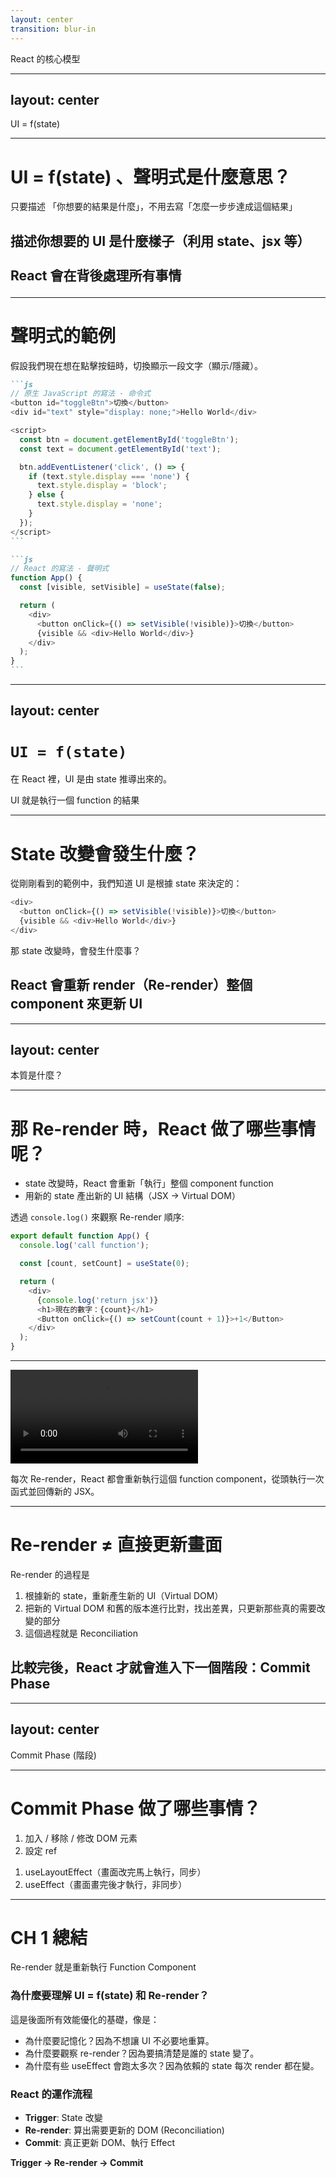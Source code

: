 ```yaml
---
layout: center
transition: blur-in
---
```


<ThemeTitle number="1" >
React 的核心模型
</ThemeTitle>

---
layout: center
---

<ChapterTitle number="1" subtitle="React 核心觀念 - 聲明式">
  <span class="font-mono italic !leading-[0]">UI = f(state)</span>
</ChapterTitle>

<!--
相信你們在學 React 的過程中，可能會聽過這句話

React 是聲明式（declarative）框架

聲明式是什麼意思？
-->

---

# UI = f(state) 、聲明式是什麼意思？

<v-clicks>

只要描述 <span v-mark="{ color: 'var(--secondary)', at: 1 }">「你想要的結果是什麼」，不用去寫「怎麼一步步達成這個結果」</span>

<h2>

描述你想要的 UI 是什麼樣子（利用 state、jsx 等）
<br/>
<br/>
React 會在背後處理所有事情

</h2>
</v-clicks>

<!--
他的意思是我們只要描述「你想要的結果是什麼」，不用去寫「怎麼一步步達成這個結果」。

而在 React 裡的意思就是
你只需要描述你想要的 UI 是什麼樣子（利用 state、jsx 等）， React 會在背後處理所有事情

我們來看個具體的例子
-->

---

# 聲明式的範例

假設我們現在想在點擊按鈕時，切換顯示一段文字（顯示/隱藏）。

````md magic-move
```js
// 原生 JavaScript 的寫法 - 命令式
<button id="toggleBtn">切換</button>
<div id="text" style="display: none;">Hello World</div>

<script>
  const btn = document.getElementById('toggleBtn');
  const text = document.getElementById('text');

  btn.addEventListener('click', () => {
    if (text.style.display === 'none') {
      text.style.display = 'block';
    } else {
      text.style.display = 'none';
    }
  });
</script>
```

```js
// React 的寫法 - 聲明式
function App() {
  const [visible, setVisible] = useState(false);

  return (
    <div>
      <button onClick={() => setVisible(!visible)}>切換</button>
      {visible && <div>Hello World</div>}
    </div>
  );
}
```
````

<!--
假設我們現在想在點擊按鈕時，切換顯示一段文字（顯示/隱藏）。

在原生的 JS 中，我們需要一步一步告訴程式該怎麼做：

1. 先抓取 DOM。
2. 然後加監聽器。
3. 控制 display 的邏輯

這就是命令式 —— 我們要把「怎麼做」全寫出來了。如果你有寫過稍微大型的原生 JS 專案，你就可以很清楚感受到這是一件非常麻煩的事情，也不容易去維護，因為我們要寫出所有的邏輯。


而在 React 你只要描述「根據狀態，UI 要長什麼樣」：

1. 定義狀態 visible。
2. UI 是依據 visible 值來決定要不要顯示 <div>Hello World</div>。
3. 我們不用處理 DOM，也不用設定 display，不管元素要不要出現 —— React 會幫你根據 state 來做。

這就是 UI = f(state) 的意思。
-->

---
layout: center
---

# `UI = f(state)`

<v-clicks>

在 React 裡，UI 是由 state 推導出來的。

UI 就是執行一個 function 的結果

</v-clicks>

<!--
從上面的範例，我們可以感受到
在 React 裡，UI 是由 state 推導出來的。

也就是標題的公式

換句話說，UI 就是執行一個 function 的結果
而結果會因為 state 的改變而有所不同

很多 React 新手，因為沒有理解這個概念，所以會覺得 React 很難。

包括我一開始也是，但對 React 重要的是資料，以及資料該怎麼顯示

知道這一點後，整個開發後想法就會變得清晰。useState、useEffect 也不再是死背，而是為了處理資料變化的具體工具。
-->

---

# State 改變會發生什麼？

從剛剛看到的範例中，我們知道 UI 是根據 state 來決定的：

```js {3}
<div>
  <button onClick={() => setVisible(!visible)}>切換</button>
  {visible && <div>Hello World</div>}
</div>
```

<v-clicks>

那 state 改變時，會發生什麼事？

## React 會重新 render（Re-render）整個 component 來更新 UI

</v-clicks>

<!--
從剛剛看到的範例中，UI 是根據 state 來決定的：

{visible && <div>Hello World</div>} 

這代表什麼？只要 state 改變，UI 就應該跟著改變。

那問題來了：

React 是怎麼知道我們改了 state？又是怎麼讓 UI 更新的？

答案就是“React 會重新 render（Re-render）整個 component。

Re-render 也是今天工作坊的一大主題，我們會在後面更詳細的介紹。
-->

---
layout: center
---

<ChapterTitle number="2" subtitle="React Re-render 的">
本質是什麼？
</ChapterTitle>

<!--
延續前面的主題，我們知道當 state 改變時，React 會重新渲染（Re-render）整個 component，以產生對應的新 UI。
-->

---

# 那 Re-render 時，React 做了哪些事情呢？

- state 改變時，React 會重新「執行」整個 component function
- 用新的 state 產出新的 UI 結構（JSX → Virtual DOM）

透過 `console.log()` 來觀察 Re-render 順序:

```js
export default function App() {
  console.log('call function');

  const [count, setCount] = useState(0);

  return (
    <div>
      {console.log('return jsx')}
      <h1>現在的數字：{count}</h1>
      <Button onClick={() => setCount(count + 1)}>+1</Button>
    </div>
  );
}
```

<!--
其實 Re-render 非常單純，他會重新執行整個 component function，並用新的 state 來產出新的畫面結果

其實 Re-render 的動作很單純：它會重新執行整個 component function，並根據最新的 state 來產生新的畫面結構（Virtual DOM）。

我們可以透過 console.log() 來實際觀察到 re-render 時的順序
-->

---

<Video>
<source src="/ch-1/1-2/0.mp4" type="video/mp4" />
</Video>

每次 Re-render，React 都會重新執行這個 function component，從頭執行一次函式並回傳新的 JSX。

<!--
每次當我們按下按鈕、改變 state，就會在 console 中依序看到：

call function  
return jsx

這代表：每次 Re-render，React 都會重新執行這個 function component
從頭執行一次函式並回傳新的 JSX。
-->

---

# Re-render ≠ 直接更新畫面

<div>

<v-click>

Re-render 的過程是

</v-click>

<v-clicks>

1. 根據新的 state，重新產生新的 UI（Virtual DOM）
2. 把新的 Virtual DOM 和舊的版本進行比對，找出差異，只更新那些真的需要改變的部分
3. 這個過程就是 <span v-mark="{ color: 'var(--secondary)', at: 4 }">Reconciliation</span>

</v-clicks>

<v-click>

## 比較完後，React 才就會進入下一個階段：**Commit Phase**

</v-click>

</div>

<!--
但這邊有一個很重要的觀念要補充：

Re-render 並不等於「直接更新畫面」。

Re-render 的本質只是「根據新的 state，重新產生新的 UI 描述（Virtual DOM）」。

接著，React 會把這個新的 Virtual DOM 和舊的版本進行比對，找出差異，只更新那些真的需要改變的部分。

這個比對過程就是很有名的 Reconciliation，中文翻譯叫調和，我們會在後面的章節再深入討論，這裡先有個概念即可。

當 Re-render 完組件後，React 就會執行下個階段 Commit Phase
-->

---
layout: center
---

<ChapterTitle number="3" subtitle="Re-render 之後">
Commit Phase (階段)
</ChapterTitle>

<!--
當 React 完成 Re-render，產出新的 Virtual DOM 後，接下來就會進入 Commit Phase，這時 React 才會真正去「d更新畫面」和執行副作用。
-->

---

# Commit Phase 做了哪些事情？

<VCenter>

<HStack class="max-w-2xl mx-auto">

<v-clicks>

<Card headerNumber="1">
<template #header>
更新 DOM
</template>

1.  加入 / 移除 / 修改 DOM 元素
2.  設定 ref

</Card>

<Card headerNumber="2">
  <template #header>
  執行副作用
  </template>

1. useLayoutEffect（畫面改完馬上執行，同步）
2. useEffect（畫面畫完後才執行，非同步）

</Card>

</v-clicks>

</HStack>

</VCenter>

<!--
commit phase 的底層實現非常複雜，其實我們也沒必要真的去看懂 React 的原始程式碼

但我們最少要知道在 commit phase 做了這些事情

1. 更新真實 DOM
  加入 / 移除 / 修改 DOM 元素
  設定 ref

2. 執行副作用
   useLayoutEffect（畫面改完馬上執行，同步）
   useEffect（畫面畫完後才執行，非同步）
-->

---

# CH 1 總結

<v-click>

<span v-mark="{ color: 'var(--secondary)', at: 1 }">Re-render 就是重新執行 Function Component</span>

</v-click>

<v-click>

### 為什麼要理解 UI = f(state) 和 Re-render？

</v-click>

<v-click>

這是後面所有效能優化的基礎，像是：

</v-click>

<v-clicks>

- 為什麼要記憶化？因為不想讓 UI 不必要地重算。
- 為什麼要觀察 re-render？因為要搞清楚是誰的 state 變了。
- 為什麼有些 useEffect 會跑太多次？因為依賴的 state 每次 render 都在變。

</v-clicks>

<v-click>

### React 的運作流程

</v-click>

<v-clicks>

- **Trigger**: State 改變
- **Re-render**: 算出需要更新的 DOM (Reconciliation)
- **Commit**: 真正更新 DOM、執行 Effect

</v-clicks>

<v-click>

**Trigger <span font-mono>-></span> Re-render <span font-mono>-></span> Commit**

</v-click>

<!--
為什麼要理解 UI = f(state) 和 re-render 呢？

因為這是後面所有效能優化的基礎，像是：

為什麼要記憶化？因為不想讓 UI 不必要地重算。

為什麼要觀察 re-render？因為要搞清楚是誰的 state 變了。

為什麼有些 useEffect 會跑太多次？因為依賴的 state 每次 render 都在變。

這些都跟 state、re-render、commit 有關係。

React 的運作流程

最後總結一下 React 的運作流程，分別是

Trigger: State 改變

Re-render: 算出需要更新的 DOM (Reconciliation)

Commit: 真正更新 DOM、執行 Effect

有了大致的 React 運作流程後，我們就可以更仔細的聊聊 state 和 effect
-->
